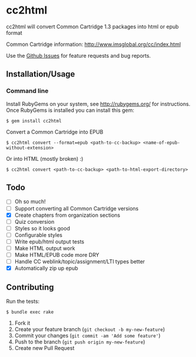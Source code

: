 # cc2html

cc2html will convert Common Cartridge 1.3 packages into html or epub format

Common Cartridge information: http://www.imsglobal.org/cc/index.html

Use the [Github Issues](https://github.com/instructure/cc2html/issues?state=open)
for feature requests and bug reports.

## Installation/Usage

### Command line
Install RubyGems on your system, see http://rubygems.org/ for instructions.
Once RubyGems is installed you can install this gem:

    $ gem install cc2html

Convert a Common Cartridge into EPUB

    $ cc2html convert --format=epub <path-to-cc-backup> <name-of-epub-without-extension>

Or into HTML (mostly broken) :)

    $ cc2html convert <path-to-cc-backup> <path-to-html-export-directory>

## Todo

 - [ ] Oh so much!
 - [ ] Support converting all Common Cartridge versions
 - [x] Create chapters from organization sections
 - [ ] Quiz conversion
 - [ ] Styles so it looks good
 - [ ] Configurable styles
 - [ ] Write epub/html output tests
 - [ ] Make HTML output work
 - [ ] Make HTML/EPUB code more DRY
 - [ ] Handle CC weblink/topic/assignment/LTI types better
 - [x] Automatically zip up epub

## Contributing

Run the tests:

    $ bundle exec rake

1. Fork it
2. Create your feature branch (`git checkout -b my-new-feature`)
3. Commit your changes (`git commit -am 'Add some feature'`)
4. Push to the branch (`git push origin my-new-feature`)
5. Create new Pull Request
